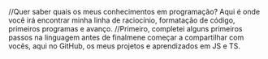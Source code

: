 //Quer saber quais os meus conhecimentos em programação? Aqui é onde você irá encontrar minha linha de raciocínio, formatação de código, primeiros programas e avanço.
//Primeiro, completei alguns primeiros passos na linguagem antes de finalmene começar a compartilhar com vocês, aqui no GitHub, os meus projetos e aprendizados em JS e TS.
